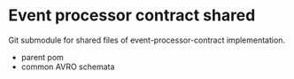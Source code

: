 # Event processor contract shared
Git submodule for shared files of event-processor-contract implementation.

- parent pom
- common AVRO schemata